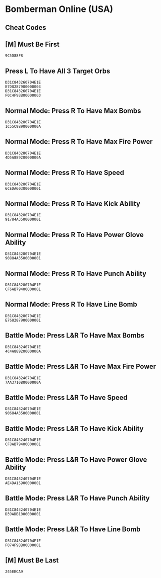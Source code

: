 # Bomberman Online (USA)

## Cheat Codes

## [M] Must Be First

```
9C5D88F8

```

## Press  L To Have All 3 Target Orbs

```
D31C843260704E1E
E7D8287900000003
D31C843260704E1E
F0C4F9BB00000003

```

## Normal Mode: Press R To Have Max Bombs

```
D31C843280704E1E
1C55C9B90000000A

```

## Normal Mode:  Press R To Have Max Fire Power

```
D31C843280704E1E
4D5A88920000000A

```

## Normal Mode: Press R To Have Speed

```
D31C843280704E1E
6CEDA60300000001

```

## Normal Mode: Press R To Have Kick Ability

```
D31C843280704E1E
91784A3500000001

```

## Normal Mode: Press R To Have Power Glove Ability

```
D31C843280704E1E
90884A3500000001

```

## Normal Mode: Press R To Have Punch Ability

```
D31C843280704E1E
CF6AB79400000001

```

## Normal Mode: Press R To Have Line Bomb

```
D31C843280704E1E
E768287900000001

```

## Battle  Mode: Press L&R To Have Max Bombs

```
D31C843240704E1E
4C4A88920000000A

```

## Battle  Mode: Press L&R To  Have Max Fire Power

```
D31C843240704E1E
7AA3710B0000000A

```

## Battle  Mode: Press L&R To Have Speed

```
D31C843240704E1E
90684A3500000001

```

## Battle  Mode: Press L&R To Have Kick Ability

```
D31C843240704E1E
CF8AB79400000001

```

## Battle Mode: Press L&R To Have Power Glove Ability

```
D31C843240704E1E
AE4DA15900000001

```

## Battle  Mode: Press L&R To Have Punch Ability

```
D31C843240704E1E
D39ADB1000000001

```

## Battle  Mode: Press L&R To Have Line Bomb

```
D31C843240704E1E
F074F9BB00000001

```

## [M] Must Be Last

```
245EECA9

```

